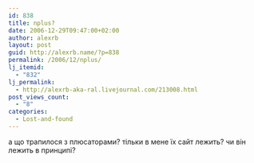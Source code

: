 ```yaml
---
id: 838
title: nplus?
date: 2006-12-29T09:47:00+02:00
author: alexrb
layout: post
guid: http://alexrb.name/?p=838
permalink: /2006/12/nplus/
lj_itemid:
  - "832"
lj_permalink:
  - http://alexrb-aka-ral.livejournal.com/213008.html
post_views_count:
  - "8"
categories:
  - Lost-and-found
---
```

а що трапилося з плюсаторами? тільки в мене їх сайт лежить? чи він лежить в принципі?